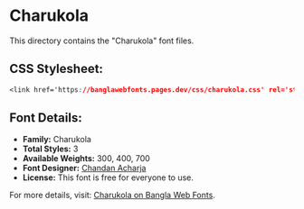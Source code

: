 # Charukola

This directory contains the "Charukola" font files.

## CSS Stylesheet:
```css
<link href='https://banglawebfonts.pages.dev/css/charukola.css' rel='stylesheet'>
```

## Font Details:
- **Family:** Charukola
- **Total Styles:** 3
- **Available Weights:** 300, 400, 700
- **Font Designer:** [Chandan Acharja](https://charuchandan.wordpress.com/)
- **License:** This font is free for everyone to use.

For more details, visit: [Charukola on Bangla Web Fonts](https://banglawebfonts.pages.dev/charukola/#about).